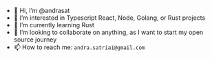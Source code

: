 - 👋 Hi, I’m @andrasat
- 👀 I’m interested in Typescript React, Node, Golang, or Rust projects
- 🌱 I’m currently learning Rust
- 💞️ I’m looking to collaborate on anything, as I want to start my open source journey
- 📫 How to reach me: `andra.satria1@gmail.com`

<!---
andrasat/andrasat is a ✨ special ✨ repository because its `README.md` (this file) appears on your GitHub profile.
You can click the Preview link to take a look at your changes.
--->
